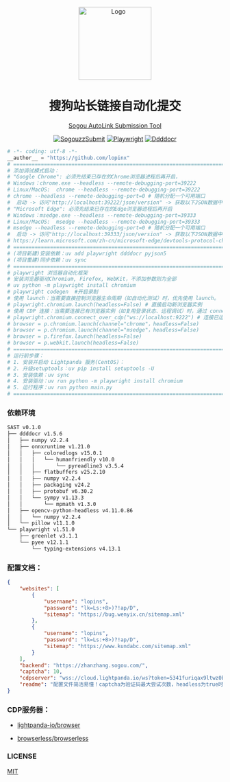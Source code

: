<p align="center">
  <a href="https://github.com/lopinx/sogouzz-submit" target="_blank"><img src="https://cdn.lightpanda.io/assets/images/logo/lpd-logo.png" alt="Logo" height=170></a>
</p>

<h1 align="center">搜狗站长链接自动化提交</h1>

<p align="center"><a href="https://lightpanda.io/">Sogou AutoLink Submission Tool</a></p>

<div align="center">

[![SogouzzSubmit](https://img.shields.io/github/stars/lopinx/sogouzz-submit)](https://github.com/lopinx/sogouzz-submit)
[![Playwright](https://img.shields.io/github/stars/lightpanda-io/browser)](https://github.com/microsoft/playwright-python)
[![Ddddocr](https://img.shields.io/github/stars/sml2h3/ddddocr)](https://github.com/sml2h3/ddddocr)

</div>


``` python
# -*- coding: utf-8 -*-
__author__ = "https://github.com/lopinx"
# =================================================================================================
# 添加调试模式启动： 
# "Google Chrome": 必须先结束已存在的Chrome浏览器进程后再开启， 
# Windows：chrome.exe --headless --remote-debugging-port=39222
# Linux/MacOS:  chrome --headless --remote-debugging-port=39222
# chrome --headless --remote-debugging-port=0 # 随机分配一个可用端口
#  启动 -> 访问"http://localhost:39222/json/version" -> 获取以下JSON数据中的"webSocketDebuggerUrl"
# "Microsoft Edge": 必须先结束已存在的Edge浏览器进程后再开启
# Windows：msedge.exe --headless --remote-debugging-port=39333
# Linux/MacOS:  msedge --headless --remote-debugging-port=39333
# msedge --headless --remote-debugging-port=0 # 随机分配一个可用端口
#  启动 -> 访问"http://localhost:39333/json/version" -> 获取以下JSON数据中的"webSocketDebuggerUrl"
# https://learn.microsoft.com/zh-cn/microsoft-edge/devtools-protocol-chromium/
# =================================================================================================
# (项目新建)安装依赖：uv add playwright ddddocr pyjson5
# (项目重建)同步依赖：uv sync 
# =================================================================================================
# playwright 浏览器自动化框架
# 安装浏览器驱动Chromium, Firefox, WebKit，不添加参数则为全部
# uv python -m playwright install chromium
# playwright codegen  #开启录制
# 使用 launch：当需要直接控制浏览器生命周期（如自动化测试）时，优先使用 launch。
# playwright.chromium.launch(headless=False) # 直接启动新浏览器实例
# 使用 CDP 连接：当需要连接已有浏览器实例（如复用登录状态、远程调试）时，通过 connect_over_cdp 连接。
# playwright.chromium.connect_over_cdp("ws://localhost:9222") # 连接已运行浏览器实例
# browser = p.chromium.launch(channel="chrome"，headless=False)
# browser = p.chromium.launch(channel="msedge"，headless=False)
# browser = p.firefox.launch(headless=False)
# browser = p.webkit.launch(headless=False)
# =================================================================================================
# 运行前步骤：
# 1. 安装并启动 Lightpanda 服务(CentOS)：
# 2. 升级setuptools：uv pip install setuptools -U
# 3. 安装依赖：uv sync
# 4. 安装驱动：uv run python -m playwright install chromium
# 5. 运行程序：uv run python main.py
# =================================================================================================
```

### 依赖环境

``` bash
SAST v0.1.0
├── ddddocr v1.5.6
│   ├── numpy v2.2.4
│   ├── onnxruntime v1.21.0
│   │   ├── coloredlogs v15.0.1
│   │   │   └── humanfriendly v10.0
│   │   │       └── pyreadline3 v3.5.4
│   │   ├── flatbuffers v25.2.10
│   │   ├── numpy v2.2.4
│   │   ├── packaging v24.2
│   │   ├── protobuf v6.30.2
│   │   └── sympy v1.13.3
│   │       └── mpmath v1.3.0
│   ├── opencv-python-headless v4.11.0.86
│   │   └── numpy v2.2.4
│   └── pillow v11.1.0
└── playwright v1.51.0
    ├── greenlet v3.1.1
    └── pyee v12.1.1
        └── typing-extensions v4.13.1
```

### 配置文档：

``` json
{
    "websites": [
        {
            "username": "lopins",
            "password": "lk=Ls:+8>)?!ap/D",
            "sitemap": "https://bug.wenyix.cn/sitemap.xml"
        },
        {
            "username": "lopins",
            "password": "lk=Ls:+8>)?!ap/D",
            "sitemap": "https://www.kundabc.com/sitemap.xml"  
        }
    ],
    "backend": "https://zhanzhang.sogou.com/",
    "captcha": 10,
    "cdpserver": "wss://cloud.lightpanda.io/ws?token=5341furiqax9ltwz0bp2ecogvsnykmdh687j7okg2fnq1fsat8qk7x31gog98kps",
    "readme": "配置文件简洁易懂！captcha为验证码最大尝试次数，headless为true时是CDP服务器模式，headless为false时是launch实例模式！",
}
```

### CDP服务器：

- [lightpanda-io/browser](https://github.com/lightpanda-io/browser)

- [browserless/browserless](https://github.com/browserless/browserless)

### LICENSE

[MIT](LICENSE)